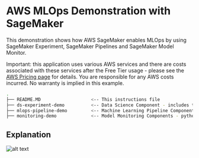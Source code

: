 # AWS MLOps Demonstration with SageMaker

This demonstration shows how AWS SageMaker enables MLOps by using SageMaker Experiment, SageMaker Pipelines and SageMaker Model Monitor.

Important: this application uses various AWS services and there are costs associated with these services after the Free Tier usage - please see the [AWS Pricing page](https://aws.amazon.com/pricing/) for details. You are responsible for any AWS costs incurred. No warranty is implied in this example.

```bash
.
├── README.MD                   <-- This instructions file
├── ds-experiment-demo          <-- Data Science Component - includes the data and the main python notebook which creates the model
├── mlops-pipeline-demo         <-- Machine Learning Pipeline Component - Source code for SageMaker Pipeline and SageMaker Project template 
├── monitoring-demo             <-- Model Monitoring Components - python notebook which sets up Model Monitoring and feeds data to it
```

## Explanation 

![alt text](https://github.com/poonsinta96/aws-mlops-demo/blob/main/img/MLOps%20Architecture%20Diagram.png?raw=true)
